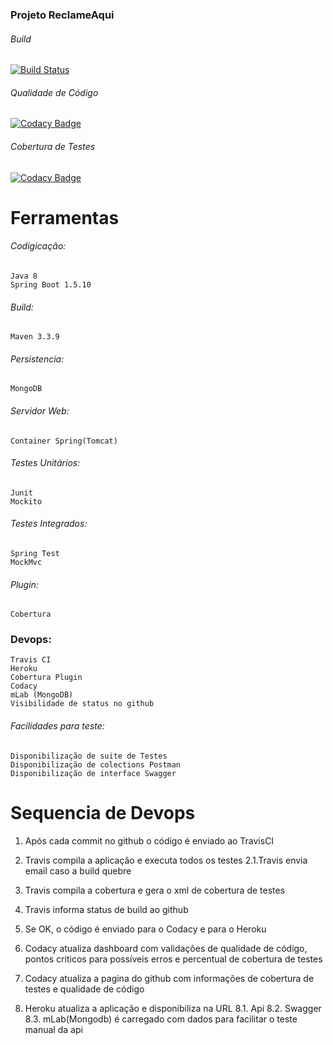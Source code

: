 ### Projeto ReclameAqui

###### Build
[![Build Status](https://travis-ci.org/matheustf/testereclameaqui.svg?branch=master)](https://travis-ci.org/matheustf/testereclameaqui)

###### Qualidade de Código
[![Codacy Badge](https://api.codacy.com/project/badge/Grade/56390a4a4cab48b2865639e2dcd2d3d2)](https://www.codacy.com/app/matheustf/testereclameaqui?utm_source=github.com&amp;utm_medium=referral&amp;utm_content=matheustf/testereclameaqui&amp;utm_campaign=Badge_Grade)

###### Cobertura de Testes
[![Codacy Badge](https://api.codacy.com/project/badge/Coverage/56390a4a4cab48b2865639e2dcd2d3d2)](https://www.codacy.com/app/matheustf/testereclameaqui?utm_source=github.com&utm_medium=referral&utm_content=matheustf/testereclameaqui&utm_campaign=Badge_Coverage)


#  Ferramentas
###### Codigicação:
	Java 8
	Spring Boot 1.5.10

###### Build:
	Maven 3.3.9

###### Persistencia:
	MongoDB

###### Servidor Web:
	Container Spring(Tomcat)

###### Testes Unitários:
	Junit
	Mockito

###### Testes Integrados:	
	Spring Test
	MockMvc
###### Plugin:
	Cobertura

### Devops:
	Travis CI
	Heroku
	Cobertura Plugin
	Codacy
	mLab (MongoDB)
	Visibilidade de status no github

###### Facilidades para teste:
	Disponibilização de suite de Testes
	Disponibilização de colections Postman
	Disponibilização de interface Swagger

# Sequencia de Devops

1. Após cada commit no github o código é enviado ao TravisCI 

2. Travis compila a aplicação e executa todos os testes 
 2.1.Travis envia email caso a build quebre

3. Travis compila a cobertura e gera o xml de cobertura de testes

4. Travis informa status de build ao github

5. Se OK, o código é enviado para o Codacy e para o Heroku

6. Codacy atualiza dashboard com validações de qualidade de código, pontos criticos para possíveis erros e percentual de cobertura de testes

7. Codacy atualiza a pagina do github com informações de cobertura de testes e qualidade de código

9. Heroku atualiza a aplicação e disponibiliza na URL 
	8.1. Api
	8.2. Swagger
	8.3. mLab(Mongodb) é carregado com dados para facilitar o teste manual da api
